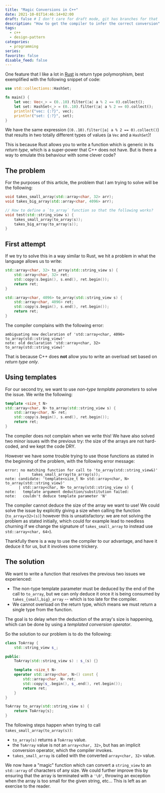 ```yaml
---
title: "Magic Conversions in C++"
date: 2021-10-01T14:46:14+02:00
draft: false # I don't care for draft mode, git has branches for that
description: "How to get the compiler to infer the correct conversion"
tags:
  - c++
  - design-pattern
categories:
  - programming
series:
favorite: false
disable_feed: false
---
```


One feature that I like a lot in [Rust][rust-lang] is return type polymorphism,
best exemplified with the following snippet of code:

```rust
use std::collections::HashSet;

fn main() {
    let vec: Vec<_> = (0..10).filter(|a| a % 2 == 0).collect();
    let set: HashSet<_> = (0..10).filter(|a| a % 2 == 0).collect();
    println!("vec: {:?}", vec);
    println!("set: {:?}", set); 
}
```

We have the same expression (`(0..10).filter(|a| a % 2 == 0).collect()`) that
results in two totally different types of values (a `Vec` and a `HashSet`)!

This is because Rust allows you to write a function which is generic in its
*return type*, which is a super-power that C++ does not have. But is there a way
to emulate this behaviour with some clever code?

[rust-lang]: https://rust-lang.org/
<!--more-->

## The problem

For the purposes of this article, the problem that I am trying to solve will be
the following:

```c++
void takes_small_array(std::array<char, 32> arr);
void takes_big_array(std::array<char, 4096> arr);

// How to define a `to_array` function so that the following works?
void test(std::string_view s) {
    takes_small_array(to_array(s));
    takes_big_array(to_array(s));
}
```

## First attempt

If we try to solve this in a way similar to Rust, we hit a problem in what the
language allows us to write:

```c++
std::array<char, 32> to_array(std::string_view s) {
    std::array<char, 32> ret;
    std::copy(s.begin(), s.end(), ret.begin());
    return ret;
}

std::array<char, 4096> to_array(std::string_view s) {
    std::array<char, 4096> ret;
    std::copy(s.begin(), s.end(), ret.begin());
    return ret;
}
```

The compiler complains with the following error:

```none
ambiguating new declaration of 'std::array<char, 4096> to_array(std::string_view)'
note: old declaration 'std::array<char, 32> to_array(std::string_view)'
```

That is because C++ does **not** allow you to write an overload set based on
*return type only*.

## Using templates

For our second try, we want to use *non-type template parameters* to solve the
issue. We write the following:

```c++
template <size_t N>
std::array<char, N> to_array(std::string_view s) {
    std::array<char, N> ret;
    std::copy(s.begin(), s.end(), ret.begin());
    return ret;
}
```

The compiler does not complain when we write this! We have also solved two minor
issues with the previous try: the size of the arrays are not hard-coded, and we
kept the code DRY.

However we have some trouble trying to use those functions as stated in the
beginning of the problem, with the following error message:

```none
error: no matching function for call to 'to_array(std::string_view&)'
      |     takes_small_array(to_array(s));
note: candidate: 'template<size_t N> std::array<char, N> to_array(std::string_view)'
      | std::array<char, N> to_array(std::string_view s) {
note:   template argument deduction/substitution failed:
note:   couldn't deduce template parameter 'N'
```

The compiler cannot deduce the size of the array we want to use! We could solve
the issue by explicitly giving a size when calling the function
(`to_array<32>(s)`) however this is unsatisfactory: we are not solving the
problem as stated initially, which could for example lead to needless churning
if we change the signature of `takes_small_array` to instead use
`std::array<char, 64>`).

Thankfully there is a way to use the compiler to our advantage, and have it
deduce it for us, but it involves some trickery.

## The solution

We want to write a function that resolves the previous two issues we
experienced:

* The non-type template parameter must be deduced by the end of the call to
`to_array`, but we can only deduce it once it is being consumed by
`takes_{small,big}_array` -- which is too late for the compiler.
* We cannot overload on the return type, which means we must return a single
type from the function.

The goal is to delay *when* the deduction of the array's size is happening,
which can be done by using a *templated conversion operator*.

So the solution to our problem is to do the following:

```c++
class ToArray {
    std::string_view s_;

public:
    ToArray(std::string_view s) : s_(s) {}

    template <size_t N>
    operator std::array<char, N>() const {
        std::array<char, N> ret;
        std::copy(s_.begin(), s_.end(), ret.begin());
        return ret;
    }
}

ToArray to_array(std::string_view s) {
    return ToArray{s};
}
```

The following steps happen when trying to call `takes_small_array(to_array(s))`:

* `to_array(s)` returns a `ToArray` value.
* the `ToArray` value is not an `array<char, 32>`, but has an implicit
conversion operator, which the compiler invokes.
* `takes_small_array` is called with the converted `array<char, 32>` value.

We now have a "magic" function which can convert a `string_view` to an
`std::array` of characters of any size. We could further improve this by
ensuring that the array is terminated with a `'\0'`, throwing an exception when
the array is too small for the given string, etc... This is left as an exercise
to the reader.
